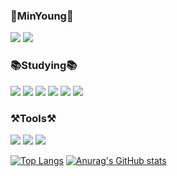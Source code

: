 ### 💚MinYoung💚
<img src="https://img.shields.io/badge/Github-181717?style=flat&logo=GitHub&logoColor=#ffffff"/> <a href = "https://www.instagram.com/alszero_05/"><img src="https://img.shields.io/badge/Instagram-ffffff?style=flat&logo=Instagram&logoColor=#ffffff"/></a>



### 📚Studying📚
<img src="https://img.shields.io/badge/HTML5-E34F26?style=flat&logo=HTML5&logoColor=ffffff"/> <img src="https://img.shields.io/badge/Java-007396?style=flat-square&logo=Java&logoColor=ffffff"/>
<img src="https://img.shields.io/badge/JavaScript-F7DF1E?style=flat&logo=JavaScript&logoColor=ffffff"/>
<img src="https://img.shields.io/badge/C-A8B9CC?style=flat&logo=C&logoColor=ffffff"/>
<img src="https://img.shields.io/badge/CSS3-1572B6?style=flat&logo=CSS3&logoColor=ffffff"/>
<img src="https://img.shields.io/badge/PHP-777BB4?style=flat&logo=PHP&logoColor=ffffff"/>

### ⚒Tools⚒
<img src="https://img.shields.io/badge/Visual Studio-5C2D91?style=flat&logo=Visual Studio&logoColor=ffffff"/> <img src="https://img.shields.io/badge/Visual Studio Code-007ACC?style=flat&logo=Visual Studio Code&logoColor=ffffff"/>
<img src="https://img.shields.io/badge/Eclipse IDE-2C2255?style=flat&logo=Eclipse IDE&logoColor=ffffff"/>

[![Top Langs](https://github-readme-stats.vercel.app/api/top-langs/?username=alszero)](https://github.com/alszero/github-readme-stats)
[![Anurag's GitHub stats](https://github-readme-stats.vercel.app/api?username=alszero)](https://github.com/alszero/github-readme-stats)
